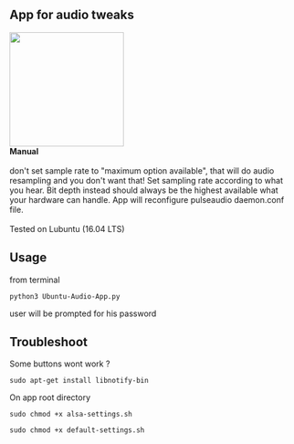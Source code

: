 ﻿## App for audio tweaks
<img src="https://drive.google.com/uc?id=1rc1VOeYE7tynZliLVu6sUqeqWavtIGvA" width="auto" height="200"/>
<br>
 <strong>Manual</strong>
<br>
<br>
don't set sample rate to "maximum option available", that will do audio resampling and you don't want that! Set sampling rate according to what you hear. Bit depth instead should always be the highest available what your hardware can handle. App will reconfigure pulseaudio daemon.conf file.
<br>
<br>
Tested on Lubuntu (16.04 LTS)
<br>

## Usage

from terminal
```
python3 Ubuntu-Audio-App.py
```

user will be prompted for his password

## Troubleshoot

Some buttons wont work ?

```
sudo apt-get install libnotify-bin

```

On app root directory


```
sudo chmod +x alsa-settings.sh

sudo chmod +x default-settings.sh

```

